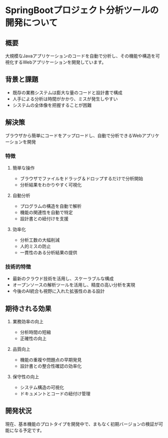 # SpringBootプロジェクト分析ツールの開発について

## 概要
大規模なJavaアプリケーションのコードを自動で分析し、その機能や構造を可視化するWebアプリケーションを開発しています。

## 背景と課題
- 既存の業務システムは膨大な量のコードと設計書で構成
- 人手による分析は時間がかかり、ミスが発生しやすい
- システムの全体像を把握することが困難

## 解決策
ブラウザから簡単にコードをアップロードし、自動で分析できるWebアプリケーションを開発

### 特徴
1. 簡単な操作
   - ブラウザでファイルをドラッグ＆ドロップするだけで分析開始
   - 分析結果をわかりやすく可視化

2. 自動分析
   - プログラムの構造を自動で解析
   - 機能の関連性を自動で特定
   - 設計書との紐付けを支援

3. 効率化
   - 分析工数の大幅削減
   - 人的ミスの防止
   - 一貫性のある分析結果の提供

### 技術的特徴
- 最新のクラウド技術を活用し、スケーラブルな構成
- オープンソースの解析ツールを活用し、精度の高い分析を実現
- 今後のAI統合も視野に入れた拡張性のある設計

## 期待される効果
1. 業務効率の向上
   - 分析時間の短縮
   - 正確性の向上

2. 品質向上
   - 機能の重複や問題点の早期発見
   - 設計書との整合性確認の効率化

3. 保守性の向上
   - システム構造の可視化
   - ドキュメントとコードの紐付け管理

## 開発状況
現在、基本機能のプロトタイプを開発中で、まもなく初期バージョンの検証が可能になる予定です。
